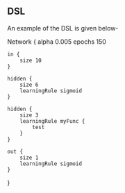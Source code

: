 ## DSL
An example of the DSL is given below-

Network {
	alpha 0.005
	epochs 150

	in {
		size 10
	}

	hidden {
		size 6
		learningRule sigmoid
	}

	hidden {
		size 3
		learningRule myFunc {
			test
		}
	}

	out {
		size 1
		learningRule sigmoid
	}
}
